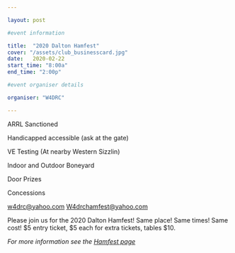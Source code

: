 ```yaml
---

layout: post

#event information

title:  "2020 Dalton Hamfest"
cover: "/assets/club_businesscard.jpg"
date:   2020-02-22
start_time: "8:00a"
end_time: "2:00p"

#event organiser details

organiser: "W4DRC"

---
```


ARRL Sanctioned

Handicapped accessible (ask at the gate)

VE Testing (At nearby Western Sizzlin)

Indoor and Outdoor Boneyard

Door Prizes

Concessions

w4drc@yahoo.com
W4drchamfest@yahoo.com

Please join us for the 2020 Dalton Hamfest! Same place! Same times! Same cost! $5 entry ticket, $5 each for extra tickets, tables $10. 

 *For more information see the [Hamfest page](/hamfest/)*